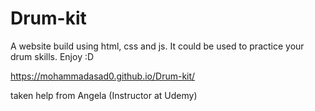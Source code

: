# Drum-kit
A website build using html, css and js. It could be used to practice your drum skills. Enjoy :D

https://mohammadasad0.github.io/Drum-kit/

taken help from Angela (Instructor at Udemy)
